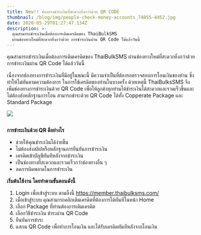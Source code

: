 ```yaml
---
title: New!! ช่องทางชำระเงินที่สะดวกยิ่งกว่าด้วย QR CODE
thumbnail: /blog/img/people-check-money-accounts_74855-4452.jpg
date: 2020-05-29T01:27:47.134Z
description: >-
  คุณสามารถชำระเงินเมื่อต้องการเติมเครดิตของ ThaiBulkSMS
  ผ่านช่องทางใหม่ที่สะดวกยิ่งกว่าด้วย การชำระเงินผ่าน QR Code ได้แล้ววันนี้
---
```

คุณสามารถชำระเงินเมื่อต้องการเติมเครดิตของ ThaiBulkSMS ผ่านช่องทางใหม่ที่สะดวกยิ่งกว่าด้วย การชำระเงินผ่าน QR Code ได้แล้ววันนี้ 

เนื่องจากช่องทางการชำระเงินที่มีอยู่ในขณะนี้ มีความจำเป็นที่ต้องรอตรวจสอบการโอนเงินของท่าน ซึ่งทำให้ไม่ทันตามความต้องการ ในการใช้เครดิตของท่านในบางครั้ง ด้วยเหตุนี้ ThaiBulksSMS จึงเพิ่มช่องทางการชำระเงินด้วย QR Code เพื่อให้ลูกค้าทุกท่านได้ชำระเงินได้สะดวกและรวดเร็วขึ้นและไม่ต้องส่งหลักฐานการโอน สามารถชำระด้วย QR Code ได้ทั้ง Copperate Package และ Standard Package



![](/blog/img/people-check-money-accounts_74855-4452.jpg)

![]()



**การชำระเงินด้วย QR ดีอย่างไร** 



* ช่วยให้คุณชำระเงินได้ง่ายขึ้น
* ไม่ต้องส่งสลิปหรือหลักฐานการยืนยันการชำระเงิน
* เครดิตเข้าบัญชีทันทีหลังจากชำระเงิน
* เป็นช่องทางที่สะดวกและรวดเร็วกว่าช่องทางอื่น ๆ 
* ลดการผิดพลาดในการชำระเงิน



**เริ่มต้นใช้งาน โดยทำตามขั้นตอนดังนี้**



1. Login เพื่อเข้าสู่ระบบ ตามลิ้งนี้ https://member.thaibulksms.com/
2. เมื่อเข้าสู่ระบบ คุณสามารถคลิกเติมเครดิตที่ต้องการได้ทันทีในหน้า Home
3. เลือก Package ที่ท่านต้องการเติมเครดิต 
4. เลือกวิธีชำระเงิน ชำระผ่าน QR Code
5. ยืนยันการชำระ
6. แสกน QR Code เพื่อทำการโอนเงิน และได้รับเครดิตทันทีหลังจากโอนเงิน
